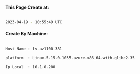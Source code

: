 
   
#### This Page Create at:

```bash

2023-04-19 - 10:55:49 UTC

```

#### Create By Machine:

```bash

Host Name : fv-az1100-381

platform  : Linux-5.15.0-1035-azure-x86_64-with-glibc2.35

Ip Local  : 10.1.0.200

```

